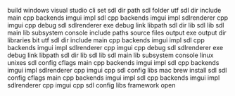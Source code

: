 build windows visual studio cli set sdl dir path sdl folder utf sdl dir include main cpp backends imgui impl sdl cpp backends imgui impl sdlrenderer cpp imgui cpp debug sdl sdlrenderer exe debug link libpath sdl dir lib sdl lib sdl main lib subsystem console include paths source files output exe output dir libraries bit utf sdl dir include main cpp backends imgui impl sdl cpp backends imgui impl sdlrenderer cpp imgui cpp debug sdl sdlrenderer exe debug link libpath sdl dir lib sdl lib sdl main lib subsystem console linux unixes sdl config cflags main cpp backends imgui impl sdl cpp backends imgui impl sdlrenderer cpp imgui cpp sdl config libs mac brew install sdl sdl config cflags main cpp backends imgui impl sdl cpp backends imgui impl sdlrenderer cpp imgui cpp sdl config libs framework open